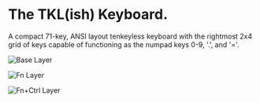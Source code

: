 <h1>The TKL(ish) Keyboard.</h1>

A compact 71-key, ANSI layout tenkeyless keyboard with the rightmost 2x4 grid of keys capable of functioning as the numpad keys 0-9, '.', and '='.

![Base Layer](https://github.com/pcheynem1520/qmk_firmware/tree/personal/keyboards/pcheynem1520/tklish/images/the-tkl(ish)-keyboard_BASE.png?raw=true)

![Fn Layer](https://github.com/pcheynem1520/qmk_firmware/tree/personal/keyboards/pcheynem1520/tklish/images/the-tkl(ish)-keyboard_FN.png?raw=true)

![Fn+Ctrl Layer](https://github.com/pcheynem1520/qmk_firmware/tree/personal/keyboards/pcheynem1520/tklish/images/the-tkl(ish)-keyboard_FN+CTRL.png?raw=true)
